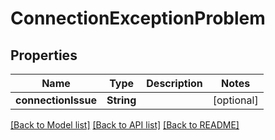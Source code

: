 # ConnectionExceptionProblem

## Properties
Name | Type | Description | Notes
------------ | ------------- | ------------- | -------------
**connectionIssue** | **String** |  | [optional] 

[[Back to Model list]](../README.md#documentation-for-models) [[Back to API list]](../README.md#documentation-for-api-endpoints) [[Back to README]](../README.md)


